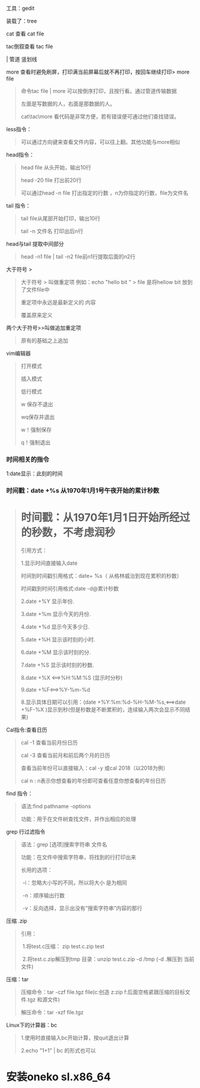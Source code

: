 工具：gedit 

装载了：tree

cat 查看   cat file

tac倒叙查看 tac file

|   管道  竖划线

more   查看时避免刷屏，打印满当前屏幕后就不再打印，按回车继续打印> more file

>命令tac file | more 可以按倒序打印，且按行看。通过管道传输数据
>
>左面是写数据的人，右面是那数据的人。
>
>cat\tac\more 看代码是非常方便，若有错误便可通过他们查找错误。      

less指令：

>可以通过方向键来查看文件内容，可以往上翻。其他功能与more相似

head指令：

>head file 从头开始，输出10行
>
>head -20 file 打出前20行
>
>可以通过head  -n file 打出指定的行数 ，n为你指定的行数，file为文件名

tail 指令：

> tail file从尾部开始打印，输出10行
>
> tail -n 文件名   打印出后n行

head与tail 提取中间部分

> head -n1 file | tail -n2 file前n1行提取后面的n2行

大于符号   >

> 大于符号  >  叫做重定项     例如：echo "hello bit " > file 是将hellow bit 放到了文件file中
>
> 重定项中永远是最新定义的 内容
>
> 覆盖原来定义

两个大于符号>>叫做追加重定项

> 原有的基础之上追加

vim编辑器

> 打开模式
>
> 插入模式
>
> 低行模式
>
> w 保存不退出
>
> wq保存并退出
>
> w！强制保存
>
> q！强制退出

### 时间相关的指令

1:date显示：此刻的时间

### 时间戳：date +%s 从1970年1月1号午夜开始的累计秒数

> # 时间戳：从1970年1月1日开始所经过的秒数，不考虑润秒
>
> 引用方式：
>
> 1.显示时间直接输入date
>
> 时间到时间戳引用格式：date+ %s（ 从格林威治到现在累积的秒数）
>
> 时间戳到时间引用格式:date  -d@累计秒数
>
> 2.date +%Y   显示年份.
>
> 3.date  +%m 显示今天的月份.
>
> 4.date  +%d 显示今天多少日.
>
> 5.date +%H  显示该时刻的小时.
>
> 6.date  +%M 显示该时刻的分.
>
> 7.date +%S 显示该时刻的秒数.
>
> 8.date +%X <==>%H:%M:%S   (显示时分秒)
>
> 9.date +%F<==>%Y-%m-%d
>
> 8.显示具体日期可以引用：(date  +%Y:%m:%d-%H-%M-%s,<==>date +%F-%X  )显示到秒(但是秒数是不断累积的，连续输入两次会显示不同结果)

Cal指令:查看日历

> cal -1  查看当前月份日历
>
> cal -3 查看当前月和前后两个月的日历
>
> 查看当前年份可以直接输入：cal -y 或cal 2018（以2018为例）
>
> cal n  :       n表示你想查看的年份即可查看任意你想查看的年份日历

find  指令：

> 语法:find pathname -options
>
> 功能：用于在文件树查找文件，并作出相应的处理

grep 行过滤指令

> 语法：grep [选项]搜索字符串  文件名
>
> 功能：在文件中搜索字符串，将找到的行打印出来
>
> 长用的选项：
>
> ​    -i：忽略大小写的不同，所以将大小 是为相同
>
> ​     -n：顺序输出行数
>
> ​     -v：反向选择，显示出没有“搜索字符串”内容的那行

压缩 .zip

> 引用：
>
> ​          	1.将test.c压缩： zip test.c.zip test
>
> ​		2.将test.c.zip解压到tmp 目录：unzip test.c.zip -d  /tmp  (-d .解压到				                    	    当前文件)

压缩：tar

> 压缩命令：tar -czf file.tgz file(c:创造 z:zip f:后面空格紧跟压缩的目标文件.tgz 和源文件)
>
> 解压命令：tar -xzf file.tgz

Linux下的计算器：bc

> 1.使用时直接输入bc开始计算，按quit退出计算
>
> 2.echo "1+1" | bc 的形式也可以

# 安装oneko      sl.x86_64













